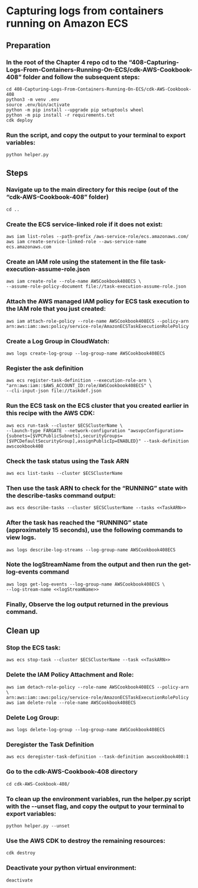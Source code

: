 # Capturing logs from containers running on Amazon ECS
## Preparation
### In the root of the Chapter 4 repo cd to the “408-Capturing-Logs-From-Containers-Running-On-ECS/cdk-AWS-Cookbook-408” folder and follow the subsequent steps: 
    cd 408-Capturing-Logs-From-Containers-Running-On-ECS/cdk-AWS-Cookbook-408
    python3 -m venv .env
    source .env/bin/activate
    python -m pip install --upgrade pip setuptools wheel
    python -m pip install -r requirements.txt
    cdk deploy
###  Run the script, and copy the output to your terminal to export variables:
    python helper.py
    
## Steps

### Navigate up to the main directory for this recipe (out of the “cdk-AWS-Cookbook-408” folder)
    cd ..

### Create the ECS service-linked role if it does not exist:
    aws iam list-roles --path-prefix /aws-service-role/ecs.amazonaws.com/
    aws iam create-service-linked-role --aws-service-name ecs.amazonaws.com

### Create an IAM role using the statement in the file task-execution-assume-role.json
    aws iam create-role --role-name AWSCookbook408ECS \
    --assume-role-policy-document file://task-execution-assume-role.json

### Attach the AWS managed IAM policy for ECS task execution to the IAM role that you just created: 
    aws iam attach-role-policy --role-name AWSCookbook408ECS --policy-arn arn:aws:iam::aws:policy/service-role/AmazonECSTaskExecutionRolePolicy

### Create a Log Group in CloudWatch: 
    aws logs create-log-group --log-group-name AWSCookbook408ECS

### Register the ask definition
    aws ecs register-task-definition --execution-role-arn \
    "arn:aws:iam::$AWS_ACCOUNT_ID:role/AWSCookbook408ECS" \
    --cli-input-json file://taskdef.json

### Run the ECS task on the ECS cluster that you created earlier in this recipe with the AWS CDK:
    aws ecs run-task --cluster $ECSClusterName \
    --launch-type FARGATE --network-configuration "awsvpcConfiguration={subnets=[$VPCPublicSubnets],securityGroups=[$VPCDefaultSecurityGroup],assignPublicIp=ENABLED}" --task-definition awscookbook408

### Check the task status using the Task ARN
    aws ecs list-tasks --cluster $ECSClusterName

### Then use the task ARN to check for the “RUNNING” state with the describe-tasks command output:
    aws ecs describe-tasks --cluster $ECSClusterName --tasks <<TaskARN>>

### After the task has reached the “RUNNING” state (approximately 15 seconds), use the following commands to view logs. 
    aws logs describe-log-streams --log-group-name AWSCookbook408ECS

### Note the logStreamName from the output and then run the get-log-events command
    aws logs get-log-events --log-group-name AWSCookbook408ECS \
    --log-stream-name <<logStreamName>>

### Finally, Observe the log output returned in the previous command.

## Clean up 
### Stop the ECS task:
    aws ecs stop-task --cluster $ECSClusterName --task <<TaskARN>>

### Delete the IAM Policy Attachment and Role:
    aws iam detach-role-policy --role-name AWSCookbook408ECS --policy-arn \
    arn:aws:iam::aws:policy/service-role/AmazonECSTaskExecutionRolePolicy
    aws iam delete-role --role-name AWSCookbook408ECS

### Delete Log Group:
    aws logs delete-log-group --log-group-name AWSCookbook408ECS

### Deregister the Task Definition 
    aws ecs deregister-task-definition --task-definition awscookbook408:1

### Go to the cdk-AWS-Cookbook-408 directory
    cd cdk-AWS-Cookbook-408/

### To clean up the environment variables, run the helper.py script with the --unset flag, and copy the output to your terminal to export variables:
    python helper.py --unset

### Use the AWS CDK to destroy the remaining resources:
    cdk destroy

### Deactivate your python virtual environment:
    deactivate
